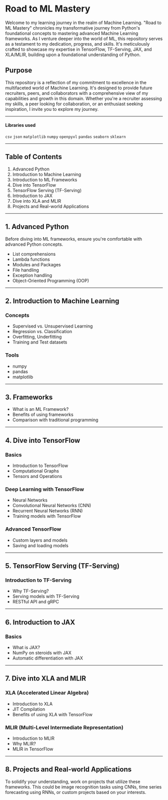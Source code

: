 # Road to ML Mastery

Welcome to my learning journey in the realm of Machine Learning. "Road to ML Mastery" chronicles my transformative journey from Python's foundational concepts to mastering advanced Machine Learning frameworks. As I venture deeper into the world of ML, this repository serves as a testament to my dedication, progress, and skills. It's meticulously crafted to showcase my expertise in TensorFlow, TF-Serving, JAX, and XLA/MLIR, building upon a foundational understanding of Python.

## Purpose

This repository is a reflection of my commitment to excellence in the multifaceted world of Machine Learning. It's designed to provide future recruiters, peers, and collaborators with a comprehensive view of my capabilities and growth in this domain. Whether you're a recruiter assessing my skills, a peer looking for collaboration, or an enthusiast seeking inspiration, I invite you to explore my journey.

---  
#### Libraries used  
`csv`
`json`
`matplotlib`
`numpy`
`openpyxl`
`pandas`
`seaborn`
`sklearn`

---

## Table of Contents
1. Advanced Python
2. Introduction to Machine Learning
3. Introduction to ML Frameworks
4. Dive into TensorFlow
5. TensorFlow Serving (TF-Serving)
6. Introduction to JAX
7. Dive into XLA and MLIR
8. Projects and Real-world Applications

---

## 1. Advanced Python
Before diving into ML frameworks, ensure you're comfortable with advanced Python concepts.

- List comprehensions
- Lambda functions
- Modules and Packages
- File handling
- Exception handling
- Object-Oriented Programming (OOP)

---

## 2. Introduction to Machine Learning
### Concepts
- Supervised vs. Unsupervised Learning
- Regression vs. Classification
- Overfitting, Underfitting
- Training and Test datasets

### Tools
- numpy
- pandas
- matplotlib

---

## 3. Frameworks
- What is an ML Framework?
- Benefits of using frameworks
- Comparison with traditional programming

---

## 4. Dive into TensorFlow
### Basics
- Introduction to TensorFlow
- Computational Graphs
- Tensors and Operations

### Deep Learning with TensorFlow
- Neural Networks
- Convolutional Neural Networks (CNN)
- Recurrent Neural Networks (RNN)
- Training models with TensorFlow

### Advanced TensorFlow
- Custom layers and models
- Saving and loading models

---

## 5. TensorFlow Serving (TF-Serving)
### Introduction to TF-Serving
- Why TF-Serving?
- Serving models with TF-Serving
- RESTful API and gRPC

---

## 6. Introduction to JAX
### Basics
- What is JAX?
- NumPy on steroids with JAX
- Automatic differentiation with JAX

---

## 7. Dive into XLA and MLIR
### XLA (Accelerated Linear Algebra)
- Introduction to XLA
- JIT Compilation
- Benefits of using XLA with TensorFlow

### MLIR (Multi-Level Intermediate Representation)
- Introduction to MLIR
- Why MLIR?
- MLIR in TensorFlow

---

## 8. Projects and Real-world Applications
To solidify your understanding, work on projects that utilize these frameworks. This could be image recognition tasks using CNNs, time series forecasting using RNNs, or custom projects based on your interests.

